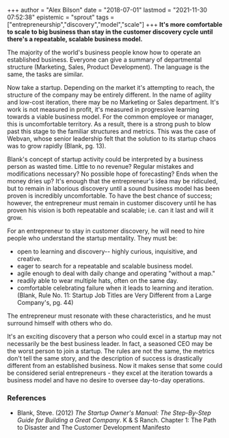 +++
author = "Alex Bilson"
date = "2018-07-01"
lastmod = "2021-11-30 07:52:38"
epistemic = "sprout"
tags = ["entrepreneurship","discovery","model","scale"]
+++
**It's more comfortable to scale to big business than stay in the customer discovery cycle until there's a repeatable, scalable business model.**

The majority of the world's business people know how to operate an established business.  Everyone can give a summary of departmental structure (Marketing, Sales, Product Development).  The language is the same, the tasks are similar.

Now take a startup.  Depending on the market it's attempting to reach, the structure of the company may be entirely different.  In the name of agility and low-cost iteration, there may be no Marketing or Sales department.  It's work is not measured in profit, it's measured in progressive learning towards a viable business model.  For the common employee or manager, this is uncomfortable territory.  As a result, there is a strong push to blow past this stage to the familiar structures and metrics.  This was the case of Webvan, whose senior leadership felt that the solution to its startup chaos was to grow rapidly (Blank, pg. 13).

Blank's concept of startup activity could be interpreted by a business person as wasted time.  Little to no revenue?  Regular mistakes and modifications necessary?  No possible hope of forecasting?  Ends when the money dries up?  It's enough that the entrepreneur's idea may be ridiculed, but to remain in laborious discovery until a sound business model has been proven is incredibly uncomfortable.  To have the best chance of success; however, the entrepreneur must remain in customer discovery until he has proven his vision is both repeatable and scalable; i.e. can it last and will it grow.

For an entrepreneur to stay in customer discovery, he will need to hire people who understand the startup mentality.  They must be:

- open to learning and discovery-- highly curious, inquisitive, and creative.
- eager to search for a repeatable and scalable business model.
- agile enough to deal with daily change and operating "without a map."
- readily able to wear multiple hats, often on the same day.
- comfortable celebrating failure when it leads to learning and iteration.
(Blank, Rule No. 11: Startup Job Titles are Very Different from a Large Company's, pg. 44)

The entrepreneur must resonate with these characteristics, and he must surround himself with others who do.

It's an exciting discovery that a person who could excel in a startup may not necessarily be the best business leader.  In fact, a seasoned CEO may be the worst person to join a startup.  The rules are not the same, the metrics don't tell the same story, and the description of success is drastically different from an established business.  Now it makes sense that some could be considered serial entrepreneurs - they excel at the iteration towards a business model and have no desire to oversee day-to-day operations.

### References

- Blank, Steve. (2012) _The Startup Owner's Manual: The Step-By-Step Guide for Building a Great Company_. K & S Ranch. Chapter 1: The Path to Disaster and The Customer Development Manifesto
